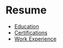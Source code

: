 # Resume
- [Education](Education.md)
- [Certifications](Certifications.md)
- [Work Experience](WorkExperience.md)